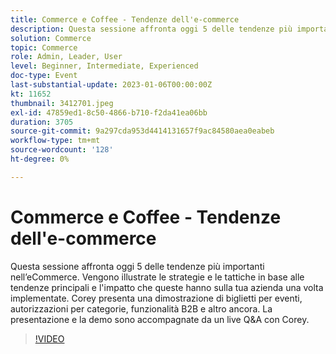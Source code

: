 ```yaml
---
title: Commerce e Coffee - Tendenze dell'e-commerce
description: Questa sessione affronta oggi 5 delle tendenze più importanti nell’eCommerce. Vengono illustrate le strategie e le tattiche in base alle tendenze principali e l'impatto che queste hanno sulla tua azienda una volta implementate. Corey presenta una dimostrazione di biglietti per eventi, autorizzazioni per categorie, funzionalità B2B e altro ancora. La presentazione e la demo sono accompagnate da un live Q&A con Corey.
solution: Commerce
topic: Commerce
role: Admin, Leader, User
level: Beginner, Intermediate, Experienced
doc-type: Event
last-substantial-update: 2023-01-06T00:00:00Z
kt: 11652
thumbnail: 3412701.jpeg
exl-id: 47859ed1-8c50-4866-b710-f2da41ea06bb
duration: 3705
source-git-commit: 9a297cda953d4414131657f9ac84580aea0eabeb
workflow-type: tm+mt
source-wordcount: '128'
ht-degree: 0%

---
```


# Commerce e Coffee - Tendenze dell&#39;e-commerce

Questa sessione affronta oggi 5 delle tendenze più importanti nell’eCommerce. Vengono illustrate le strategie e le tattiche in base alle tendenze principali e l&#39;impatto che queste hanno sulla tua azienda una volta implementate. Corey presenta una dimostrazione di biglietti per eventi, autorizzazioni per categorie, funzionalità B2B e altro ancora. La presentazione e la demo sono accompagnate da un live Q&amp;A con Corey.

>[!VIDEO](https://video.tv.adobe.com/v/3412701/?quality=12&learn=on)
